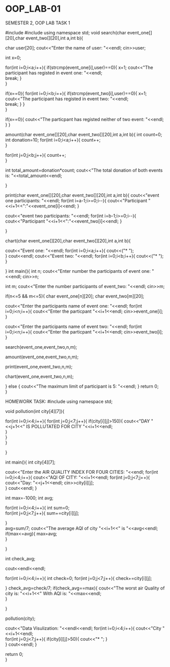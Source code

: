 # OOP_LAB-01
SEMESTER 2, OOP LAB TASK 1



#include<iostream>
#include<cstring>
using namespace std;
void search(char event_one[][20],char event_two[][20],int a,int b){

char user[20];
cout<<"Enter the name of user: "<<endl;
cin>>user;

int x=0;

for(int i=0;i<a;i++){
if(strcmp(event_one[i],user)==0){
x=1;
cout<<"The participant has registed in event one: "<<endl;	
break;
}	
}

if(x==0){
for(int i=0;i<b;i++){
if(strcmp(event_two[i],user)==0){
x=1;
cout<<"The participant has registed in event two: "<<endl;	
break;
}
}	
}

if(x==0){
cout<<"The particpant has registed neither of two event: "<<endl;	
}
}

amount(char event_one[][20],char event_two[][20],int a,int b){
int count=0;
int donation=10;
for(int i=0;i<a;i++){
count++;	
}

for(int j=0;j<b;j++){
count++;	
}

int total_amount=donation*count;
cout<<"The total donation of both events is: "<<total_amount<<endl;

	
}

print(char event_one[][20],char event_two[][20],int a,int b){
cout<<"event one participants: "<<endl;
for(int i=a-1;i>=0;i--){
cout<<"Participant "<<i+1<<":"<<event_one[i]<<endl;
}

cout<<"event two participants: "<<endl;
for(int i=b-1;i>=0;i--){
cout<<"Participant "<<i+1<<":"<<event_two[i]<<endl;
}	

}

chart(char event_one[][20],char event_two[][20],int a,int b){

cout<<"Event one: "<<endl;
for(int i=0;i<a;i++){
cout<<("* ");	
}
cout<<endl;
cout<<"Event two: "<<endl;
for(int i=0;i<b;i++){
cout<<("* ");	
}


	
}
int main(){
int n;
cout<<"Enter number the participants of event one: "<<endl;
cin>>n;

int m;
cout<<"Enter the number participants of event_two: "<<endl;
cin>>m;

if(n<=5 && m<=5){
char event_one[n][20];
char event_two[m][20];

cout<<"Enter the participants name of event one:  "<<endl;
for(int i=0;i<n;i++){
cout<<"Enter the particpant "<<i+1<<endl;
cin>>event_one[i];	
}	

cout<<"Enter the participants name of event two:  "<<endl;
for(int i=0;i<n;i++){
cout<<"Enter the particpant "<<i+1<<endl;
cin>>event_two[i];	
}

search(event_one,event_two,n,m);

amount(event_one,event_two,n,m);

print(event_one,event_two,n,m);

chart(event_one,event_two,n,m);



	


	

}
else {
cout<<"The maximum limit of participant is 5: "<<endl;
}
return 0;	
}	










HOMEWORK TASK:
#include<iostream>
using namespace std;

void pollution(int city[4][7]){
	
for(int i=0;i<4;i++){
for(int j=0;j<7;j++){
if(city[i][j]>150){
cout<<"DAY "<<j+1<<" IS POLLUTATED FOR CITY "<<i+1<<endl;	
}	
}	
}

	
}

int main(){
int city[4][7];


cout<<"Enter the AIR QUALITY INDEX FOR FOUR CITIES: "<<endl;
for(int i=0;i<4;i++){
	cout<<"AQI OF CITY: "<<i+1<<endl;
for(int j=0;j<7;j++){
cout<<"Day: "<<j+1<<endl;
cin>>city[i][j];	
}
cout<<endl;	
}

int max=-1000;
int avg;

for(int i=0;i<4;i++){
int sum=0;	
for(int j=0;j<7;j++){
sum+=city[i][j];	
	
}	
avg=sum/7;
cout<<"The average AQI of city "<<i+1<<" is "<<avg<<endl;
if(max<=avg){
max=avg;	
}

}

int check_avg;

cout<<endl<<endl;

for(int i=0;i<4;i++){
	int check=0;
for(int j=0;j<7;j++){
check+=city[i][j];	
	
}
check_avg=check/7;
if(check_avg==max){
cout<<"The worst air Quality of city is: "<<i+1<<" With AQI is: "<<max<<endl;	
}

	
}

pollution(city);


cout<<"Data Visulization: "<<endl<<endl;
for(int i=0;i<4;i++){
cout<<"City "<<i+1<<endl;	
for(int j=0;j<7;j++){
if(city[i][j]>50){
cout<<"* ";	
}	
}
cout<<endl;	
}












	
return 0;	
}









